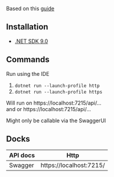Based on this [guide](https://learn.microsoft.com/en-us/aspnet/core/tutorials/first-web-api?view=aspnetcore-9.0&tabs=visual-studio)
## Installation
* [.NET SDK 9.0](https://dotnet.microsoft.com/en-us/download)

## Commands

Run using the IDE
1. `dotnet run --launch-profile http`
2. `dotnet run --launch-profile https`

Will run on https://localhost:7215/api/...\
and or https://localhost:7215/api/...

Might only be callable via the SwaggerUI

## Docks
| API docs    | Http |
| -------- | -------|
|Swagger | https://localhost:7215/ |
